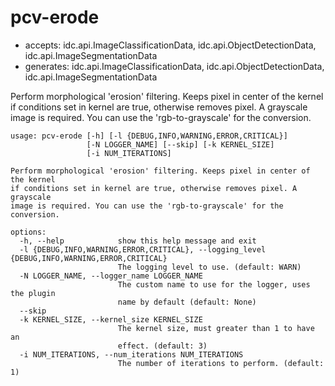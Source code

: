 # pcv-erode

* accepts: idc.api.ImageClassificationData, idc.api.ObjectDetectionData, idc.api.ImageSegmentationData
* generates: idc.api.ImageClassificationData, idc.api.ObjectDetectionData, idc.api.ImageSegmentationData

Perform morphological 'erosion' filtering. Keeps pixel in center of the kernel if conditions set in kernel are true, otherwise removes pixel. A grayscale image is required. You can use the 'rgb-to-grayscale' for the conversion.

```
usage: pcv-erode [-h] [-l {DEBUG,INFO,WARNING,ERROR,CRITICAL}]
                 [-N LOGGER_NAME] [--skip] [-k KERNEL_SIZE]
                 [-i NUM_ITERATIONS]

Perform morphological 'erosion' filtering. Keeps pixel in center of the kernel
if conditions set in kernel are true, otherwise removes pixel. A grayscale
image is required. You can use the 'rgb-to-grayscale' for the conversion.

options:
  -h, --help            show this help message and exit
  -l {DEBUG,INFO,WARNING,ERROR,CRITICAL}, --logging_level {DEBUG,INFO,WARNING,ERROR,CRITICAL}
                        The logging level to use. (default: WARN)
  -N LOGGER_NAME, --logger_name LOGGER_NAME
                        The custom name to use for the logger, uses the plugin
                        name by default (default: None)
  --skip
  -k KERNEL_SIZE, --kernel_size KERNEL_SIZE
                        The kernel size, must greater than 1 to have an
                        effect. (default: 3)
  -i NUM_ITERATIONS, --num_iterations NUM_ITERATIONS
                        The number of iterations to perform. (default: 1)
```
